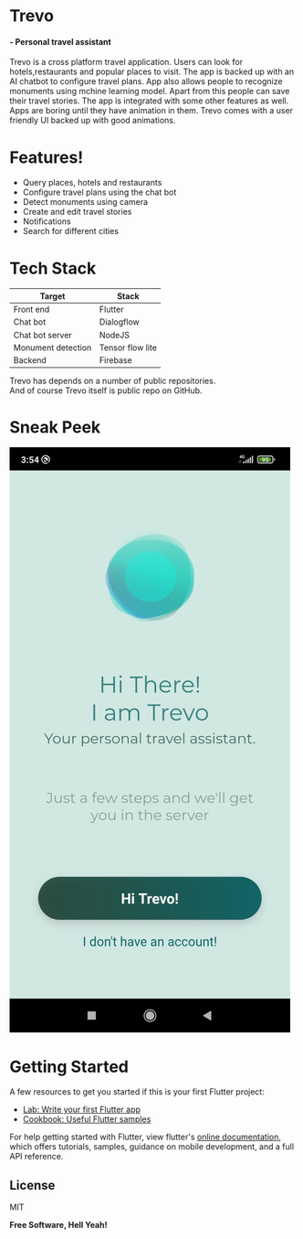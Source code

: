 # Trevo
#### - Personal travel assistant


Trevo is a cross platform travel application. Users can look for hotels,restaurants and popular places to visit. The app is backed up with an AI chatbot to configure travel plans. App also allows people to recognize monuments using mchine learning model. Apart from this people can save their travel stories. The app is integrated with some other features as well.
Apps are boring until they have animation in them. Trevo comes with a user friendly UI backed up with good animations.

# Features!

  - Query places, hotels and restaurants
  - Configure travel plans using the chat bot
  - Detect monuments using camera
  - Create and edit travel stories
  - Notifications
  - Search for different cities

# Tech Stack

| Target | Stack |
| ------ | ------ |
| Front end | Flutter |
| Chat bot | Dialogflow |
| Chat bot server | NodeJS |
| Monument detection | Tensor flow lite |
| Backend | Firebase |

Trevo has depends on a number of public repositories.  
And of course Trevo itself is public repo on GitHub.

# Sneak Peek

<img src="snapshots/1.jpeg">

# Getting Started

A few resources to get you started if this is your first Flutter project:

- [Lab: Write your first Flutter app](https://flutter.dev/docs/get-started/codelab)
- [Cookbook: Useful Flutter samples](https://flutter.dev/docs/cookbook)

For help getting started with Flutter, view flutter's
[online documentation](https://flutter.dev/docs), which offers tutorials,
samples, guidance on mobile development, and a full API reference.

License
----

MIT


**Free Software, Hell Yeah!**

